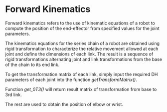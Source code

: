 # Forward Kinematics

Forward kinematics refers to the use of kinematic equations of a robot to compute the position of the end-effector from specified values for the joint parameters.

The kinematics equations for the series chain of a robot are obtained using rigid transformation to characterize the relative movement allowed at each joint and define the dimensions of each link. The result is a sequence of rigid transformations alternating joint and link transformations from the base of the chain to its end link.

To get the transformation matrix of each link, simply input the required DH parameters of each joint into the function *getTransformMatrix()*.

Function *get_0T3()* will return result matrix of transformation from base to 3rd link.

The rest are used to obtain the position of elbow or wrist.
